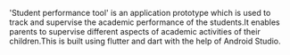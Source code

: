 'Student performance tool' is an application prototype which is used to track and supervise the academic performance of the students.It enables parents to supervise different aspects of academic activities of their children.This is built using flutter and dart with the help of Android Studio.
